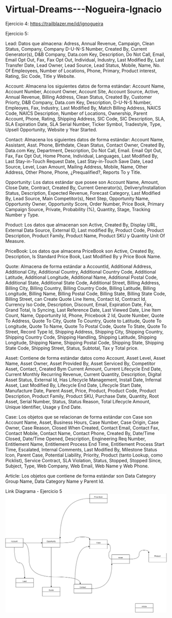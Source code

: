 # Virtual-Dreams---Nogueira-Ignacio

Ejercicio 4: https://trailblazer.me/id/ignogueira

Ejercicio 5:

Lead:
Datos que almacena: Adress, Annual Revenue, Campaign, Clean Status, Company, Company D-U-N-S Number, Created By, Current Generator(s), D&B Company, Data.com Key, Description, Do Not Call, Email, Email Opt Out, Fax, Fax Opt Out, Individual, Industry, Last Modified By, Last Transfer Date, Lead Owner, Lead Source, Lead Status, Mobile, Name, No. Of Empleoyees, Number of Locations, Phone, Primary, Product interest, Rating, Sic Code, Title y Website.

Account:
Almacena los siguientes datos de forma estándar: Account Name, Account Number, Account Owner, Account Site, Account Source, Active, Annual Revenue, Billing Address, Clean Status, Created By, Customer Priorty, D&B Company, Data.com Key, Description, D-U-N-S Number, Empleoyes, Fax, Industry, Last Modified By, Match Billing Address, NAICS Code, NAICS Description, Number of Locations, Ownership, Parent Account, Phone, Rating, Shipping Address, SIC Code, SIC Description, SLA, SLA Expiration Date, SLA Serial Number, Ticker Symbol, Tradestyle, Type, Upsell Opportunity, Website y Year Started.

Contact:
Almacena los siguientes datos de forma estándar: Account Name, Assistant, Asst. Phone, Birthdate, Clean Status, Contact Owner, Created By, Data.com Key, Department, Description, Do Not Call, Email. Email Opt Out, Fax, Fax Opt Out, Home Phone, Individual, Languages, Last Modified By, Last Stay-in-Touch Request Date, Last Stay-in-Touch Save Date, Lead Source, Level, Loan Amount, Mailing Address, Mobile, Name, Other Address, Other Phone, Phone, ¿Prequalified?, Reports To y Title.

Opportunity:
Los datos estándar que posee son Account Name, Amount, Close Date, Contract, Created By, Current Generator(s), Delivery/Installation Status, Description, Expected Revenue, Forecast Category, Last Modified By, Lead Source, Main Competitor(s), Next Step, Opportunity Name, Opportunity Owner, Opportunity Score, Order Number, Price Book, Primary Campaign Source, Private, Probability (%), Quantity, Stage, Tracking Number y Type.

Product:
Los datos que almacenan son Active, Created By, Display URL, External Data Source, External ID, Last modified By, Product Code, Product Description, Product Family, Product Name, Product SKU y Quantity Unit Of Measure.

PriceBook:
Los datos que almacena PriceBook son Active, Created By, Description, Is Standard Price Book, Last Modified By y Price Book Name.

Quote:
Almacena de forma estándar a AccountId, Additional Address, Additional City, Additional Country, Additional Country Code, Additional Latitude, Additional Longitude, Additional Name, Additional Postal Code, Additional State, Additional State Code, Additional Street, Billing Address, Billing City, Billing Country, Billing Country Code, Billing Latitude, Billing Longitude, Billing Name, Billing Postal Code, Billing State, Billing State Code, Billing Street, can Create Quote Line Items, Contact Id, Contract Id, Currency Iso Code, Description, Discount, Email, Expiration Date, Fax, Grand Total, Is Syncing, Last Reference Date, Last Viewed Date, Line Item Count, Name, Opportunity Id, Phone, Pricebook 2 Id, Quote Number, Quote To Address, Quote To City, Quote To Country, Quote to Latitude, Quote To Longitude, Quote To Name, Quote To Postal Code, Quote To State, Quote To Street, Record Type Id, Shipping Address, Shipping City, Shipping Country, Shipping Country Code, Shipping Handling, Shipping Latitude, Shipping Longitude, Shipping Name, Shipping Postal Code, Shipping State, Shipping State Code, Shipping Street, Status, Subtotal, Tax y Total price.

Asset:
Contiene de forma estándar datos como Account, Asset Level, Asset Name, Asset Owner, Asset Provided By, Asset Serviced By, Competitor Asset, Contact, Created Bym Current Amount, Current Lifecycle End Date, Current Monthly Recurring Revenue, Current Quantity, Description, Digital Asset Status, External Id, Has Lifecycle Management, Install Date, Infernal Asset, Last Modified By, Lifecycle End Date, Lifecycle Start Date, Manufacture Date, Parent Asset, Price, Product, Product Code, Product Description, Product Family, Product SKU, Purchase Date, Quantity, Root Asset, Serial Number, Status, Status Reason, Total Lifecycle Amount, Unique Identifier, Usage y End Date.

Case:
Los objetos que se relacionan de forma estándar con Case son Account Name, Asset, Business Hours, Case Number, Case Origin, Case Owner, Case Reason, Closed When Created, Contact Email, Contact Fax, Contact Mobile, Contact Name, Contact Phone, Created By, Date/Time Closed, Date/Time Opened, Description, Engineering Req Number, Entitlement Name, Entitlement Process End Time, Entitlement Process Start Time, Escalated, Internal Comments, Last Modified By, Milestone Status Icon, Parent Case, Potential Liability, Priority, Product (tanto Lookup, como Picklist), Service Contract, SLA Violation, Status, Stopped, Stopped Since, Subject, Type, Web Company, Web Email, Web Name y Web Phone.

Article:
Los objetos que contiene de forma estándar son Data Category Group Name, Data Category Name y Parent Id.

Link Diagrama - Ejercicio 5
![Link Diagrama:](https://github.com/IgnacioNogueira/Virtual-Dreams---Nogueira-Ignacio/blob/50c7a57792a9b5ffe14112c2ee6ae1ba14c3dd8f/Diagrama%20-%20Ejercicio%205.png)
